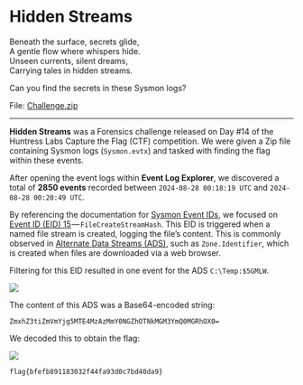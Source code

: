 # Hidden Streams

Beneath the surface, secrets glide,  
A gentle flow where whispers hide.  
Unseen currents, silent dreams,  
Carrying tales in hidden streams.  
  
Can you find the secrets in these Sysmon logs?

File: [Challenge.zip]()

-----

**Hidden Streams** was a Forensics challenge released on Day #14 of the Huntress Labs Capture the Flag (CTF) competition. We were given a Zip file containing Sysmon logs (`Sysmon.evtx`) and tasked with finding the flag within these events.

After opening the event logs within **Event Log Explorer**, we discovered a total of **2850 events** recorded between `2024-08-28 00:18:19 UTC` and `2024-08-28 00:20:49 UTC`.

By referencing the documentation for [Sysmon Event IDs](https://learn.microsoft.com/en-us/sysinternals/downloads/sysmon), we focused on [Event ID (EID) 15](https://learn.microsoft.com/en-us/sysinternals/downloads/sysmon) — `FileCreateStreamHash`. This EID is triggered when a named file stream is created, logging the file’s content. This is commonly observed in [Alternate Data Streams (ADS)](https://www.sans.org/blog/alternate-data-streams-overview/), such as `Zone.Identifier`, which is created when files are downloaded via a web browser.

Filtering for this EID resulted in one event for the ADS `C:\Temp:$5GMLW`.

![](https://cdn-images-1.medium.com/max/800/1*Aqe562UeLhqFds-LxKOsSw.png)

The content of this ADS was a Base64-encoded string:

```
ZmxhZ3tiZmVmYjg5MTE4MzAzMmY0NGZhOTNkMGM3YmQ0MGRhOX0=
```

We decoded this to obtain the flag:

![](https://cdn-images-1.medium.com/max/800/1*Frer2KVRmSeBLnt9GnUeOg.png)

```
flag{bfefb891183032f44fa93d0c7bd40da9}
```